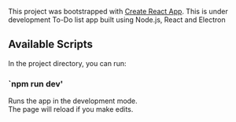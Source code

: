 This project was bootstrapped with [Create React App](https://github.com/facebook/create-react-app).
This is under development To-Do list app built using Node.js, React and Electron

## Available Scripts

In the project directory, you can run:

### `npm run dev'

Runs the app in the development mode.<br>
The page will reload if you make edits.<br>




